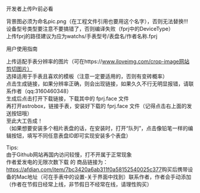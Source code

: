 开发者上传Pr前必看<br>

背景图必须为命名pic.png（在工程文件引用也要用这个名字），否则无法替换!!!<br>
设备型号类型要注意不要搞错了，否则编译失败（fprj中的DeviceType）<br>
上传fprj的路径建议为应为watchs/手表型号/表盘名/作者名称.fprj <br>

用户使用指南<br>

上传适配手表分辨率的图片（可在https://www.iloveimg.com/crop-image网站剪切图片）<br>
选择适用于手表且喜欢的模板（注意一定要适用的，否则有变砖概率）<br>
点击生成链接，如果分辨率正确，则会出现链接，如果久久不行无明显报错，请联系作者（qq:3160460348）<br>
生成后点击打开下载链接，下载其中的 fprj.face 文件<br>
再打开astrobox，链接手表，安装好下载的 fprj.face 文件（记得点击右上面的发送按钮哦）<br>
至此大工告成！<br>
（如果想要安装多个相片表盘的话，在安装时，打开“队列”，点击像铅笔一样的编辑按钮，填写不同任意表盘ID即可实现安装多个表盘）<br>

Tips: <br>
由于Github网站再国内访问较慢，打不开属于正常现象<br>
作者爱发电的无限次数下载 的 商品链接为：<a>https://afdian.com/item/7bc3420a6ab311f0a58152540025c377</a>购买后携带设备的Mac地址（可在手表中的设置-关于界面中找到）联系作者，作者会手动添加（作者在节假日经常上线，非节假日不经常在线，请理性购买）<br>
